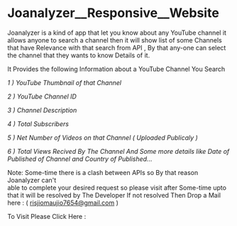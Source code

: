 # Joanalyzer__Responsive__Website

Joanalyzer is a kind of app that let you know about any YouTube channel it allows anyone
to search a channel then it will show list of some Channels that have Relevance with that search from API , By that any-one can select
the channel that they wants to know Details of it.

It Provides the following Information about a YouTube Channel You Search 

<em>
   
   1 ) YouTube Thumbnail of that Channel
    
   2 ) YouTube Channel ID
    
   3 ) Channel Description
    
   4 ) Total Subscribers
    
   5 ) Net Number of Videos on that Channel ( Uploaded Publicaly )
    
   6 ) Total Views Recived By The Channel And Some more details like 
       Date of Published of Channel and Country of Published... 
       
   </em>
    



Note: Some-time there is a clash between APIs so By that reason Joanalyzer can't  
     able to complete your desired request so please visit after Some-time upto that it will be resolved by The Developer
     If not resolved Then Drop a Mail here : ( risjiomaujio7654@gmail.com )

To Visit Please Click Here :
